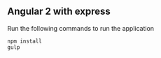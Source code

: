 ## Angular 2 with express

Run the following commands to run the application

    npm install
    gulp
